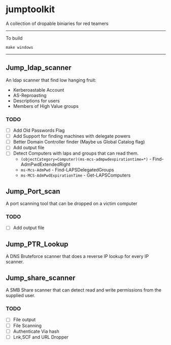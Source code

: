 # jumptoolkit
 A collection of dropable biniaries for red teamers

---
To build

```
make windows
```

---
## Jump_ldap_scanner
An ldap scanner that find low hanging fruit:
- Kerberoastable Account
- AS-Reproasting
- Descriptions for users
- Members of High Value groups
### TODO
- [ ] Add Old Passwords Flag
- [ ] Add Support for finding machines with delegate powers
- [ ] Better Domain Controller finder (Maybe us Global Catalog flag)
- [ ] Add output file
- [ ] Detect Computers with laps and groups that can read them.
  - `(objectCategory=Computer)(ms-mcs-admpwdexpirationtime=*)`  - Find-AdmPwdExtendedRight
  - `ms-Mcs-AdmPwd` - Find-LAPSDelegatedGroups
  - `ms-MCS-AdmPwdExpirationTime` - Get-LAPSComputers


## Jump_Port_scan
A port scanning tool that can be dropped on a victim computer

### TODO
- [ ] Add output file

## Jump_PTR_Lookup
A DNS Bruteforce scanner that does a reverse IP lookup for every IP scanner.


## Jump_share_scanner
A SMB Share scanner that can detect read and write permissions from the supplied user.

### TODO
- [ ] File output
- [ ] File Scanning
- [ ] Authenticate Via hash
- [ ] Lnk,SCF and URL Dropper